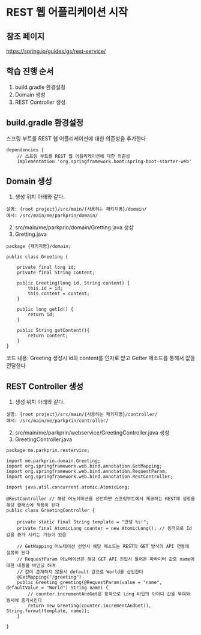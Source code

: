 # REST 웹 어플리케이션 시작

## 참조 페이지
https://spring.io/guides/gs/rest-service/

## 학습 진행 순서
1. build.gradle 환경설정
2. Domain 생성
3. REST Controller 생성

## build.gradle 환경설정

스프링 부트를 REST 웹 어플리케이션에 대한 의존성을 추가한다
```
dependencies {
    // 스프링 부트를 REST 웹 어플리케이션에 대한 의존성
    implementation 'org.springframework.boot:spring-boot-starter-web' 
```

## Domain 생성
1. 생성 위치 아래와 같다.
```
설명: {root project}/src/main/{사용하는 패키지명}/domain/
예시: /src/main/me/parkprin/domain/
```
2. src/main/me/parkprin/domain/Gretting.java 생성
3. Gretting.java 

```
package {패키지명}/domain;

public class Greeting {

    private final long id;
    private final String content;

    public Greeting(long id, String content) {
        this.id = id;
        this.content = content;
    }

    public long getId() {
        return id;
    }

    public String getContent(){
        return content;
    }
}
```
코드 내용: Greeting 생성시 id와 content를 인자로 받고 Getter 메소드를 통해서
값을 전달한다

## REST Controller 생성
1. 생성 위치 아래와 같다.
```
설명: {root project}/src/main/{사용하는 패키지명}/controller/
예시: /src/main/me/parkprin/controller/
``` 
2. src/main/me/parkprin/webservice/GreetingController.java 생성
3. GreetingController.java

```
package me.parkprin.restervice;

import me.parkprin.domain.Greeting;
import org.springframework.web.bind.annotation.GetMapping;
import org.springframework.web.bind.annotation.RequestParam;
import org.springframework.web.bind.annotation.RestController;

import java.util.concurrent.atomic.AtomicLong;

@RestController // 해당 어노테이션을 선언하면 스프링부트에서 제공하는 REST에 설정을 해당 클래스에 적용이 된다
public class GreetingController {

    private static final String template = "안녕 %s!";
    private final AtomicLong counter = new AtomicLong(); // 동적으로 Id 값을 증가 시키는 기능이 있음

    // GetMapping 어노테이션 선언시 해당 메소드는 REST의 GET 방식의 API 연동에 설정이 된다
    // RequestParam 어노테이션은 해당 GET API 진입시 들어온 파라미터 값중 name에 대한 내용을 바인딩 하며
    // 값이 존재하지 않을시 default 값으로 World를 삽입한다
    @GetMapping("/greeting") 
    public Greeting greeting(@RequestParam(value = "name", defaultValue = "World") String name) {
        // counter.incrementAndGet은 동적으로 Long 타입의 아이디 값을 부여와 동시에 증가시킨다
        return new Greeting(counter.incrementAndGet(), String.format(template, name));
    }

}

```